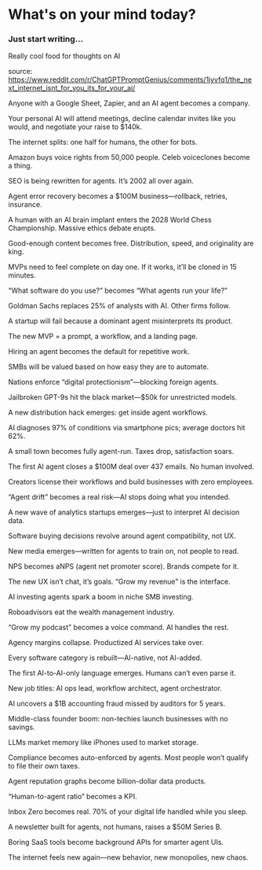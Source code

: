 # What's on your mind today?

### Just start writing...


Really cool food for thoughts on AI

source: 
https://www.reddit.com/r/ChatGPTPromptGenius/comments/1jyvfq1/the_next_internet_isnt_for_you_its_for_your_ai/


Anyone with a Google Sheet, Zapier, and an AI agent becomes a company.

Your personal AI will attend meetings, decline calendar invites like you would, and negotiate your raise to $140k.

The internet splits: one half for humans, the other for bots.

Amazon buys voice rights from 50,000 people. Celeb voiceclones become a thing.

SEO is being rewritten for agents. It’s 2002 all over again.

Agent error recovery becomes a $100M business—rollback, retries, insurance.

A human with an AI brain implant enters the 2028 World Chess Championship. Massive ethics debate erupts.

Good-enough content becomes free. Distribution, speed, and originality are king.

MVPs need to feel complete on day one. If it works, it’ll be cloned in 15 minutes.

“What software do you use?” becomes “What agents run your life?”

Goldman Sachs replaces 25% of analysts with AI. Other firms follow.

A startup will fail because a dominant agent misinterprets its product.

The new MVP = a prompt, a workflow, and a landing page.

Hiring an agent becomes the default for repetitive work.

SMBs will be valued based on how easy they are to automate.

Nations enforce “digital protectionism”—blocking foreign agents.

Jailbroken GPT-9s hit the black market—$50k for unrestricted models.

A new distribution hack emerges: get inside agent workflows.

AI diagnoses 97% of conditions via smartphone pics; average doctors hit 62%.

A small town becomes fully agent-run. Taxes drop, satisfaction soars.

The first AI agent closes a $100M deal over 437 emails. No human involved.

Creators license their workflows and build businesses with zero employees.

“Agent drift” becomes a real risk—AI stops doing what you intended.

A new wave of analytics startups emerges—just to interpret AI decision data.

Software buying decisions revolve around agent compatibility, not UX.

New media emerges—written for agents to train on, not people to read.

NPS becomes aNPS (agent net promoter score). Brands compete for it.

The new UX isn’t chat, it’s goals. “Grow my revenue” is the interface.

AI investing agents spark a boom in niche SMB investing.

Roboadvisors eat the wealth management industry.

“Grow my podcast” becomes a voice command. AI handles the rest.

Agency margins collapse. Productized AI services take over.

Every software category is rebuilt—AI-native, not AI-added.

The first AI-to-AI-only language emerges. Humans can’t even parse it.

New job titles: AI ops lead, workflow architect, agent orchestrator.

AI uncovers a $1B accounting fraud missed by auditors for 5 years.

Middle-class founder boom: non-techies launch businesses with no savings.

LLMs market memory like iPhones used to market storage.

Compliance becomes auto-enforced by agents. Most people won’t qualify to file their own taxes.

Agent reputation graphs become billion-dollar data products.

“Human-to-agent ratio” becomes a KPI.

Inbox Zero becomes real. 70% of your digital life handled while you sleep.

A newsletter built for agents, not humans, raises a $50M Series B.

Boring SaaS tools become background APIs for smarter agent UIs.

The internet feels new again—new behavior, new monopolies, new chaos.

